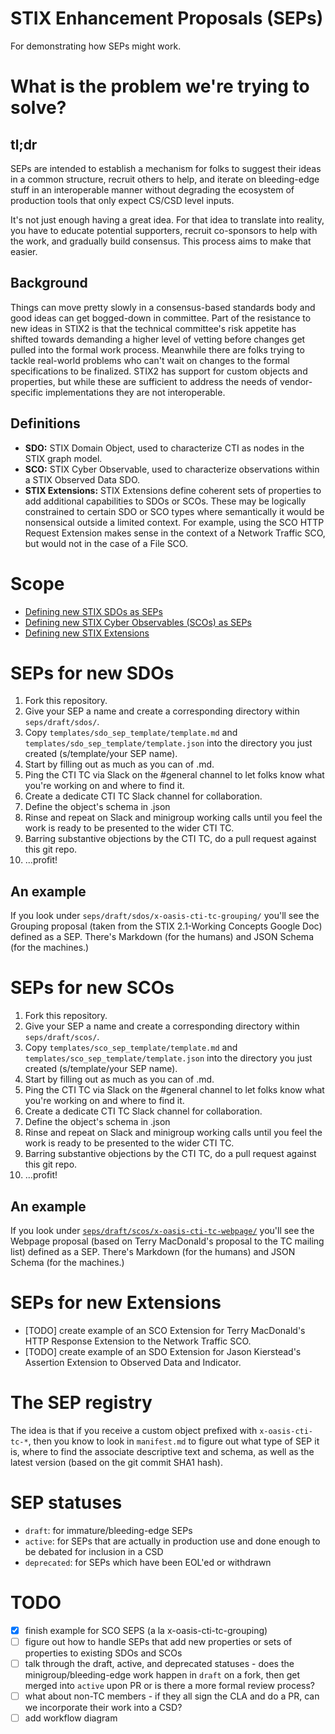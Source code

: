 # STIX Enhancement Proposals (SEPs)
For demonstrating how SEPs might work.

# What is the problem we're trying to solve?
## tl;dr
SEPs are intended to establish a mechanism for folks to suggest their
ideas in a common structure, recruit others to help, and iterate on
bleeding-edge stuff in an interoperable manner without degrading the
ecosystem of production tools that only expect CS/CSD level inputs.

It's not just enough having a great idea. For that idea to translate
into reality, you have to educate potential supporters, recruit
co-sponsors to help with the work, and gradually build consensus. This
process aims to make that easier.

## Background
Things can move pretty slowly in a consensus-based standards body and
good ideas can get bogged-down in committee. Part of the resistance to
new ideas in STIX2 is that the technical committee's risk appetite has
shifted towards demanding a higher level of vetting before changes get
pulled into the formal work process. Meanwhile there are folks trying
to tackle real-world problems who can't wait on changes to the formal
specifications to be finalized. STIX2 has support for custom objects
and properties, but while these are sufficient to address the needs of
vendor-specific implementations they are not interoperable.

## Definitions
* **SDO:** STIX Domain Object, used to characterize CTI as nodes in
  the STIX graph model.
* **SCO:** STIX Cyber Observable, used to characterize observations
  within a STIX Observed Data SDO.
* **STIX Extensions:** STIX Extensions define coherent sets of
  properties to add additional capabilities to SDOs or SCOs. These may
  be logically constrained to certain SDO or SCO types where
  semantically it would be nonsensical outside a limited context. For
  example, using the SCO HTTP Request Extension makes sense in the
  context of a Network Traffic SCO, but would not in the case of a
  File SCO.

# Scope
* [Defining new STIX SDOs as SEPs](#seps-for-new-sdos)
* [Defining new STIX Cyber Observables (SCOs) as SEPs](#seps-for-new-scos)
* [Defining new STIX Extensions](#seps-for-new-extensions)

# SEPs for new SDOs
1. Fork this repository.
2. Give your SEP a name and create a corresponding directory
   within `seps/draft/sdos/`.
3. Copy `templates/sdo_sep_template/template.md` and
   `templates/sdo_sep_template/template.json` into the directory
   you just created (s/template/your SEP name).
4. Start by filling out as much as you can of <your SEP name>.md.
5. Ping the CTI TC via Slack on the #general channel to let folks know
   what you're working on and where to find it.
6. Create a dedicate CTI TC Slack channel for collaboration.
7. Define the object's schema in <your SEP name>.json
8. Rinse and repeat on Slack and minigroup working calls until you
   feel the work is ready to be presented to the wider CTI TC.
9. Barring substantive objections by the CTI TC, do a pull request
   against this git repo.
10. ...profit!

## An example
If you look under `seps/draft/sdos/x-oasis-cti-tc-grouping/` you'll
see the Grouping proposal (taken from the STIX 2.1-Working Concepts
Google Doc) defined as a SEP. There's Markdown (for the humans) and
JSON Schema (for the machines.)

# SEPs for new SCOs
1. Fork this repository.
2. Give your SEP a name and create a corresponding directory
   within `seps/draft/scos/`.
3. Copy `templates/sco_sep_template/template.md` and
   `templates/sco_sep_template/template.json` into the directory
   you just created (s/template/your SEP name).
4. Start by filling out as much as you can of <your SEP name>.md.
5. Ping the CTI TC via Slack on the #general channel to let folks know
   what you're working on and where to find it.
6. Create a dedicate CTI TC Slack channel for collaboration.
7. Define the object's schema in <your SEP name>.json
8. Rinse and repeat on Slack and minigroup working calls until you
   feel the work is ready to be presented to the wider CTI TC.
9. Barring substantive objections by the CTI TC, do a pull request
   against this git repo.
10. ...profit!

## An example
If you look under
[`seps/draft/scos/x-oasis-cti-tc-webpage/`](seps/draft/scos/x-oasis-cti-tc-webpage/)
you'll see the Webpage proposal (based on Terry MacDonald's proposal
to the TC mailing list) defined as a SEP. There's Markdown (for the
humans) and JSON Schema (for the machines.)

# SEPs for new Extensions
* [TODO] create example of an SCO Extension for Terry MacDonald's HTTP
  Response Extension to the Network Traffic SCO.
* [TODO] create example of an SDO Extension for Jason Kierstead's
  Assertion Extension to Observed Data and Indicator.

# The SEP registry
The idea is that if you receive a custom object prefixed with
`x-oasis-cti-tc-*`, then you know to look in `manifest.md` to figure
out what type of SEP it is, where to find the associate descriptive
text and schema, as well as the latest version (based on the git
commit SHA1 hash).

# SEP statuses
* `draft`: for immature/bleeding-edge SEPs
* `active`: for SEPs that are actually in production use and done
  enough to be debated for inclusion in a CSD
* `deprecated`: for SEPs which have been EOL'ed or withdrawn

# TODO
- [X] finish example for SCO SEPS (a la x-oasis-cti-tc-grouping)
- [ ] figure out how to handle SEPs that add new properties or sets of
      properties to existing SDOs and SCOs
- [ ] talk through the draft, active, and deprecated statuses - does
      the minigroup/bleeding-edge work happen in `draft` on a fork,
      then get merged into `active` upon PR or is there a more formal
      review process?
- [ ] what about non-TC members - if they all sign the CLA and do a
      PR, can we incorporate their work into a CSD?
- [ ] add workflow diagram
